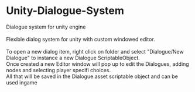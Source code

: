 # Unity-Dialogue-System
Dialogue system for unity engine
<br><br>
Flexible dialog system for unity with custom windowed editor.
<br><br>
To open a new dialog item, right click on folder and select "Dialogue/New Dialogue" to instance a new Dialogue ScriptableObject.<br>
Once created a new Editor window will pop up to edit the Dialogues, adding nodes and selecting player specifi choices.<br>
All that will be saved in the Dialogue.asset scriptable object and can be used ingame
